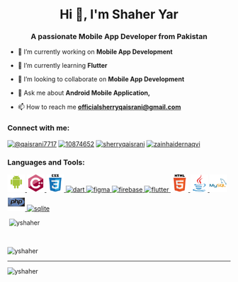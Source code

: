 <h1 align="center">Hi 👋, I'm Shaher Yar</h1>
<h3 align="center">A passionate Mobile App Developer from Pakistan</h3>

- 🔭 I’m currently working on **Mobile App Development**

- 🌱 I’m currently learning **Flutter**

- 👯 I’m looking to collaborate on **Mobile App Development**

- 💬 Ask me about **Android Mobile Application,**

- 📫 How to reach me **officialsherryqaisrani@gmail.com**

<h3 align="left">Connect with me:</h3>
<p align="left">
<a href="https://twitter.com/@qaisrani7717" target="blank"><img align="center" src="https://raw.githubusercontent.com/rahuldkjain/github-profile-readme-generator/master/src/images/icons/Social/twitter.svg" alt="@qaisrani7717" height="30" width="40" /></a>
<a href="https://stackoverflow.com/users/10874652" target="blank"><img align="center" src="https://raw.githubusercontent.com/rahuldkjain/github-profile-readme-generator/master/src/images/icons/Social/stack-overflow.svg" alt="10874652" height="30" width="40" /></a>
<a href="https://instagram.com/sherryqaisrani" target="blank"><img align="center" src="https://raw.githubusercontent.com/rahuldkjain/github-profile-readme-generator/master/src/images/icons/Social/instagram.svg" alt="sherryqaisrani" height="30" width="40" /></a>
<a href="http://wa.me/+923117717974" target="_blank"><img align="center" src="https://upload.wikimedia.org/wikipedia/commons/thumb/6/6b/WhatsApp.svg/512px-WhatsApp.svg.png?20220228223904" alt="zainhaidernaqvi" height="50" width="50" /></a>
</p>

<h3 align="left">Languages and Tools:</h3>
<p align="left"> <a href="https://developer.android.com" target="_blank" rel="noreferrer"> <img src="https://raw.githubusercontent.com/devicons/devicon/master/icons/android/android-original-wordmark.svg" alt="android" width="40" height="40"/> </a> <a href="https://www.w3schools.com/cpp/" target="_blank" rel="noreferrer"> <img src="https://raw.githubusercontent.com/devicons/devicon/master/icons/cplusplus/cplusplus-original.svg" alt="cplusplus" width="40" height="40"/> </a> <a href="https://www.w3schools.com/css/" target="_blank" rel="noreferrer"> <img src="https://raw.githubusercontent.com/devicons/devicon/master/icons/css3/css3-original-wordmark.svg" alt="css3" width="40" height="40"/> </a> <a href="https://dart.dev" target="_blank" rel="noreferrer"> <img src="https://www.vectorlogo.zone/logos/dartlang/dartlang-icon.svg" alt="dart" width="40" height="40"/> </a> <a href="https://www.figma.com/" target="_blank" rel="noreferrer"> <img src="https://www.vectorlogo.zone/logos/figma/figma-icon.svg" alt="figma" width="40" height="40"/> </a> <a href="https://firebase.google.com/" target="_blank" rel="noreferrer"> <img src="https://www.vectorlogo.zone/logos/firebase/firebase-icon.svg" alt="firebase" width="40" height="40"/> </a> <a href="https://flutter.dev" target="_blank" rel="noreferrer"> <img src="https://www.vectorlogo.zone/logos/flutterio/flutterio-icon.svg" alt="flutter" width="40" height="40"/> </a> <a href="https://www.w3.org/html/" target="_blank" rel="noreferrer"> <img src="https://raw.githubusercontent.com/devicons/devicon/master/icons/html5/html5-original-wordmark.svg" alt="html5" width="40" height="40"/> </a> <a href="https://www.java.com" target="_blank" rel="noreferrer"> <img src="https://raw.githubusercontent.com/devicons/devicon/master/icons/java/java-original.svg" alt="java" width="40" height="40"/> </a> <a href="https://www.mysql.com/" target="_blank" rel="noreferrer"> <img src="https://raw.githubusercontent.com/devicons/devicon/master/icons/mysql/mysql-original-wordmark.svg" alt="mysql" width="40" height="40"/> </a> <a href="https://www.php.net" target="_blank" rel="noreferrer"> <img src="https://raw.githubusercontent.com/devicons/devicon/master/icons/php/php-original.svg" alt="php" width="40" height="40"/> </a> <a href="https://www.sqlite.org/" target="_blank" rel="noreferrer"> <img src="https://www.vectorlogo.zone/logos/sqlite/sqlite-icon.svg" alt="sqlite" width="40" height="40"/> </a> </p>

<p align="left">&nbsp;<img align="center" src="https://github-readme-stats.vercel.app/api?username=yshaher&show_icons=true&locale=en" alt="yshaher" /></p>
<br>
<p><img align="center" src="https://github-readme-streak-stats.herokuapp.com/?user=yshaher&" alt="yshaher" /></p>
<hr>
<p><img align="left" src="https://github-readme-stats.vercel.app/api/top-langs?username=yshaher&show_icons=true&locale=en&layout=compact" alt="yshaher" /></p>
<br>

